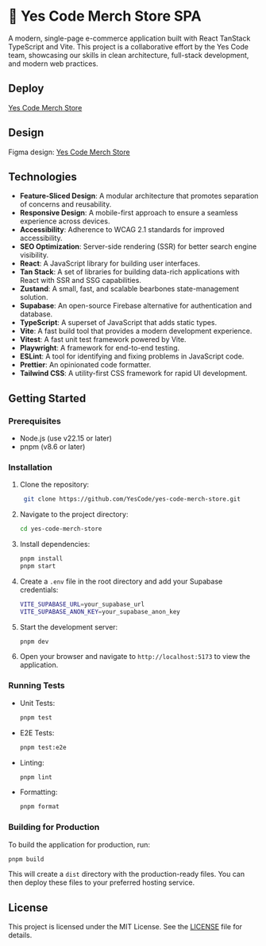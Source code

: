 # 🦝 Yes Code Merch Store SPA

A modern, single-page e-commerce application built with React TanStack TypeScript and Vite. This project is a collaborative effort by the Yes Code team, showcasing our skills in clean architecture, full-stack development, and modern web practices.

## Deploy

[Yes Code Merch Store](https://yes-code.netlify.app/)

## Design

Figma design: [Yes Code Merch Store](https://www.figma.com/design/a5X7CFN20TD3ToUE415Z6N/Ecommerce-app?node-id=90-816)

## Technologies

- **Feature-Sliced Design**: A modular architecture that promotes separation of concerns and reusability.
- **Responsive Design**: A mobile-first approach to ensure a seamless experience across devices.
- **Accessibility**: Adherence to WCAG 2.1 standards for improved accessibility.
- **SEO Optimization**: Server-side rendering (SSR) for better search engine visibility.
- **React**: A JavaScript library for building user interfaces.
- **Tan Stack**: A set of libraries for building data-rich applications with React with SSR and SSG capabilities.
- **Zustand**: A small, fast, and scalable bearbones state-management solution.
- **Supabase**: An open-source Firebase alternative for authentication and database.
- **TypeScript**: A superset of JavaScript that adds static types.
- **Vite**: A fast build tool that provides a modern development experience.
- **Vitest**: A fast unit test framework powered by Vite.
- **Playwright**: A framework for end-to-end testing.
- **ESLint**: A tool for identifying and fixing problems in JavaScript code.
- **Prettier**: An opinionated code formatter.
- **Tailwind CSS**: A utility-first CSS framework for rapid UI development.

## Getting Started

### Prerequisites

- Node.js (use v22.15 or later)
- pnpm (v8.6 or later)

### Installation

1. Clone the repository:
   ```bash
    git clone https://github.com/YesCode/yes-code-merch-store.git
   ```
2. Navigate to the project directory:
   ```bash
   cd yes-code-merch-store
   ```
3. Install dependencies:
   ```bash
   pnpm install
   pnpm start
   ```
4. Create a `.env` file in the root directory and add your Supabase credentials:
   ```bash
   VITE_SUPABASE_URL=your_supabase_url
   VITE_SUPABASE_ANON_KEY=your_supabase_anon_key
   ```
5. Start the development server:
   ```bash
   pnpm dev
   ```
6. Open your browser and navigate to `http://localhost:5173` to view the application.

### Running Tests

- Unit Tests:
  ```bash
  pnpm test
  ```
- E2E Tests:
  ```bash
  pnpm test:e2e
  ```
- Linting:
  ```bash
  pnpm lint
  ```
- Formatting:
  ```bash
  pnpm format
  ```

### Building for Production

To build the application for production, run:

```bash
pnpm build
```

This will create a `dist` directory with the production-ready files. You can then deploy these files to your preferred hosting service.

## License

This project is licensed under the MIT License. See the [LICENSE](LICENSE) file for details.

